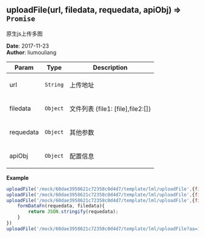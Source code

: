 ## uploadFile(url, filedata, requedata, apiObj) ⇒ <code>Promise</code>
<p>原生js上传多图</p>

**Date**: 2017-11-23  
**Author**: liumouliang  

| Param | Type | Description |
| --- | --- | --- |
| url | <code>String</code> | <p>上传地址</p> |
| filedata | <code>Object</code> | <p>文件列表 {file1: [file],file2:[]}</p> |
| requedata | <code>Object</code> | <p>其他参数</p> |
| apiObj | <code>Object</code> | <p>配置信息</p> |

**Example**  
```javascript
uploadFile('/mock/60dae3958621c72358c0d4d7/template/lml/uploadFile',{file1: ['测试1','测试2']},{lml:'11'}}
uploadFile('/mock/60dae3958621c72358c0d4d7/template/lml/uploadFile',{file1: ['测试1','测试2']},{lml:'11'},{contentTypeNum:3,prossFn({loaded,total}){}})
uploadFile('/mock/60dae3958621c72358c0d4d7/template/lml/uploadFile',{file1: ['测试1','测试2']},{lml:'11'},{
    formDataFn(requedata, filedata){
        return JSON.stringify(requedata);
    }
})
uploadFile('/mock/60dae3958621c72358c0d4d7/template/lml/uploadFile?aa=11',{file1: ['测试1','测试2']},{lml:'11'},{method: 'get'})
```
